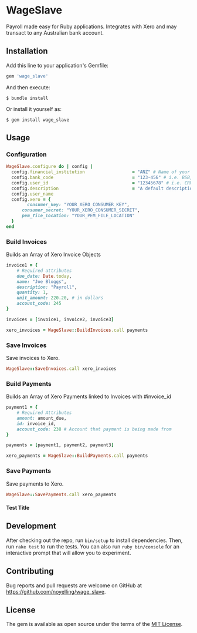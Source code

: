 # WageSlave

Payroll made easy for Ruby applications. Integrates with Xero and may transact to any Australian bank account.

## Installation

Add this line to your application's Gemfile:

```ruby
gem 'wage_slave'
```

And then execute:

    $ bundle install

Or install it yourself as:

    $ gem install wage_slave

## Usage

### Configuration

```ruby
WageSlave.configure do | config |
  config.financial_institution                  = "ANZ" # Name of your bank
  config.bank_code                              = "123-456" # i.e. BSB, Sort code etc
  config.user_id                                = "12345678" # i.e. CRN, Acc no. etc
  config.description                            = "A default description for all WageSlave transactions"
  config.user_name 															= "Username"
  config.xero = {
		consumer_key: "YOUR_XERO_CONSUMER_KEY",
	  consumer_secret: "YOUR_XERO_CONSUMER_SECRET",
	  pem_file_location: "YOUR_PEM_FILE_LOCATION"
  }
end
```

### Build Invoices
Builds an Array of Xero Invoice Objects

```ruby
invoice1 = {
	# Required attributes
	due_date: Date.today,
	name: "Joe Bloggs",
	description: "Payroll",
	quantity: 1,
	unit_amount: 220.20, # in dollars
	account_code: 245
}

invoices = [invoice1, invoice2, invoice3]

xero_invoices = WageSlave::BuildInvoices.call payments

```

### Save Invoices
Save invoices to Xero.

```ruby
WageSlave::SaveInvoices.call xero_invoices
```

### Build Payments
Builds an Array of Xero Payments linked to Invoices with #invoice_id

```ruby
payment1 = {
	# Required Attributes
	amount: amount_due,
	id: invoice_id,
	account_code: 238 # Account that payment is being made from
}

payments = [payment1, payment2, payment3]

xero_payments = WageSlave::BuildPayments.call payments
```

### Save Payments
Save payments to Xero.

```ruby
WageSlave::SavePayments.call xero_payments
```

#### Test Title

## Development

After checking out the repo, run `bin/setup` to install dependencies. Then, run `rake test` to run the tests. You can also run `ruby bin/console` for an interactive prompt that will allow you to experiment.

## Contributing

Bug reports and pull requests are welcome on GitHub at https://github.com/noyelling/wage_slave.

## License

The gem is available as open source under the terms of the [MIT License](http://opensource.org/licenses/MIT).

